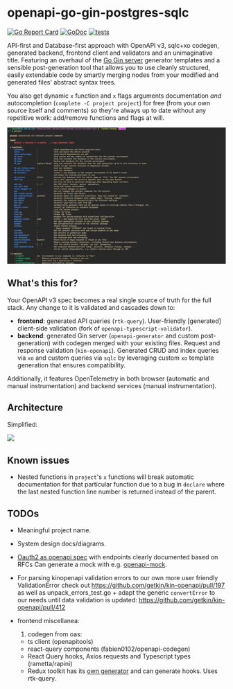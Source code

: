 # openapi-go-gin-postgres-sqlc

[![Go Report Card](https://goreportcard.com/badge/github.com/danicc097/openapi-go-gin-postgres-sqlc)](https://goreportcard.com/report/github.com/danicc097/openapi-go-gin-postgres-sqlc)
[![GoDoc](https://pkg.go.dev/badge/github.com/danicc097/openapi-go-gin-postgres-sqlc)](https://pkg.go.dev/github.com/danicc097/openapi-go-gin-postgres-sqlc)
[![tests](https://github.com/danicc097/openapi-go-gin-postgres-sqlc/actions/workflows/tests.yaml/badge.svg)](https://github.com/danicc097/openapi-go-gin-postgres-sqlc/actions/workflows/tests.yaml)

API-first and Database-first approach with OpenAPI v3, sqlc+xo codegen,
generated backend, frontend client and validators and an unimaginative title.
Featuring an overhaul of the [Go Gin
server](https://github.com/OpenAPITools/openapi-generator/blob/master/docs/generators/go-gin-server.md)
generator templates and a sensible post-generation tool that allows you to use cleanly
structured, easily extendable code by smartly merging nodes
from your modified and generated files' abstract syntax trees.

You also get dynamic `x` function and `x` flags arguments documentation _and_
autocompletion (`complete -C project project`) for
free (from your own source itself and comments)
so they're always up to date without any repetitive work: add/remove functions
and flags at will.

![](.github/autodocs.png)

## What's this for?

Your OpenAPI v3 spec becomes a real single source of truth for the full stack. Any
change to it is validated and cascades down to:

- **frontend**: generated API queries (`rtk-query`). User-friendly [generated] client-side validation
  (fork of `openapi-typescript-validator`).
- **backend**: generated Gin server (`openapi-generator` and custom
  post-generation) with codegen merged with your existing files. Request and
  response validation (`kin-openapi`). Generated CRUD and index queries via `xo`
  and custom queries via `sqlc` by leveraging custom `xo` template generation
  that ensures compatibility.

Additionally, it features OpenTelemetry in both browser (automatic and
manual instrumentation) and backend services (manual instrumentation).

## Architecture

Simplified:

![](.github/system-diagram.png)

## Known issues

- Nested functions in `project`'s `x` functions will break automatic
  documentation for that particular function due to a bug in `declare` where the last nested function line
  number is returned instead of the parent.

## TODOs

- Meaningful project name.

- System design docs/diagrams.

- [Oauth2 as openapi
  spec](https://github.com/ybelenko/oauth2_as_oas3_components/tree/master/dist/components)
  with endpoints clearly documented based on RFCs
  Can generate a mock with e.g.
  [openapi-mock](https://github.com/muonsoft/openapi-mock).

- For parsing kinopenapi validation errors to our own more user
  friendly ValidationError check out
  https://github.com/getkin/kin-openapi/pull/197
  as well as
  unpack_errors_test.go + adapt the generic `convertError` to our needs
  until data validation is updated:
  https://github.com/getkin/kin-openapi/pull/412

- frontend miscellanea:
  1. codegen from oas:
  - ts client (openapitools)
  - react-query components (fabien0102/openapi-codegen)
  - React Query hooks, Axios requests and Typescript types (rametta/rapini)
  - Redux toolkit has its [own
    generator](https://github.com/reduxjs/redux-toolkit/tree/master/packages/rtk-query-codegen-openapi)
    and can generate hooks. Uses rtk-query.
